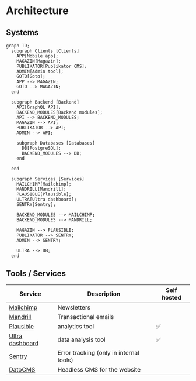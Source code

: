 # Architecture

## Systems

```mermaid
graph TD;
  subgraph Clients [Clients]
    APP[Mobile app];
    MAGAZIN[Magazin];
    PUBLIKATOR[Publikator CMS];
    ADMIN[Admin tool];
    GOTO[Goto];
    APP --> MAGAZIN;
    GOTO --> MAGAZIN;
  end

  subgraph Backend [Backend]
    API[GraphQL API];
    BACKEND_MODULES[Backend modules];
    API --> BACKEND_MODULES;
    MAGAZIN --> API;
    PUBLIKATOR --> API;
    ADMIN --> API;

    subgraph Databases [Databases]
      DB[PostgreSQL];
      BACKEND_MODULES --> DB;
    end

  end

  subgraph Services [Services]
    MAILCHIMP[Mailchimp];
    MANDRILL[Mandrill];
    PLAUSIBLE[Plausible];
    ULTRA[Ultra dashboard];
    SENTRY[Sentry];

    BACKEND_MODULES --> MAILCHIMP;
    BACKEND_MODULES --> MANDRILL;

    MAGAZIN --> PLAUSIBLE;
    PUBLIKATOR --> SENTRY;
    ADMIN --> SENTRY;

    ULTRA --> DB;
  end
```

## Tools / Services

| Service | Description | Self hosted |
| --- | --- | --- |
| [Mailchimp](https://mailchimp.com/) | Newsletters |  |
| [Mandrill](https://mandrillapp.com/) | Transactional emails |  |
| [Plausible](https://plausible.io/) | analytics tool | ✅ |
| [Ultra dashboard](https://ultra-dashboard.com/) | data analysis tool | ✅ |
| [Sentry](https://sentry.io/) | Error tracking (only in internal tools) |  |
| [DatoCMS](https://www.datocms.com/) | Headless CMS for the website |  |

